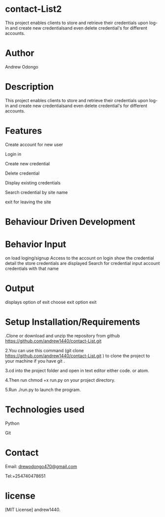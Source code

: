 # contact-List2
 This project enables clients to store and retrieve their credentials upon log-in and create new credentialsand even delete credential's for different accounts.
# Author
Andrew Odongo

# Description
This project enables clients to store and retrieve their credentials upon log-in and create new credentialsand even delete credential's for different accounts.

# Features
Create account for new user

Login in



Create new credential

Delete credential

Display existing credentials

Search credential by site name

exit for leaving the site

# Behaviour Driven Development

# Behavior Input
 on load loging/signup Access to the account on login show the credential detail the store credentials are displayed Search for credential input account credentials with that name
 
# Output

displays option of exit choose exit option exit

# Setup Installation/Requirements
.Clone or download and unzip the repository from github https://github.com/andrew1440/contact-List.git

2.You can use this command (git clone https://github.com/andrew1440/contact-List.git ) to clone the project to your machine if you have git .

3.cd into the project folder and open in text editor either code. or atom.

4.Then run chmod +x run.py on your project directory.

5.Run ./run.py to launch the program.

# Technologies used
Python

Git

# Contact

Email: drewodongo470@gmail.com

Tel:+254740478651

# license
[MIT License] andrew1440.
